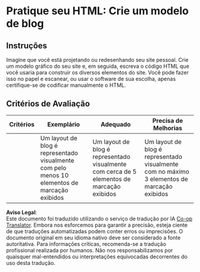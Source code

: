 <!--
CO_OP_TRANSLATOR_METADATA:
{
  "original_hash": "970776c81401c9aacb34f365edac6b53",
  "translation_date": "2025-08-25T21:12:24+00:00",
  "source_file": "3-terrarium/1-intro-to-html/assignment.md",
  "language_code": "br"
}
-->
# Pratique seu HTML: Crie um modelo de blog

## Instruções

Imagine que você está projetando ou redesenhando seu site pessoal. Crie um modelo gráfico do seu site e, em seguida, escreva o código HTML que você usaria para construir os diversos elementos do site. Você pode fazer isso no papel e escanear, ou usar o software de sua escolha, apenas certifique-se de codificar manualmente o HTML.

## Critérios de Avaliação

| Critérios | Exemplário                                                                          | Adequado                                                                         | Precisa de Melhorias                                                              |
| --------- | ----------------------------------------------------------------------------------- | -------------------------------------------------------------------------------- | --------------------------------------------------------------------------------- |
|           | Um layout de blog é representado visualmente com pelo menos 10 elementos de marcação exibidos | Um layout de blog é representado visualmente com cerca de 5 elementos de marcação exibidos | Um layout de blog é representado visualmente com no máximo 3 elementos de marcação exibidos |

**Aviso Legal**:  
Este documento foi traduzido utilizando o serviço de tradução por IA [Co-op Translator](https://github.com/Azure/co-op-translator). Embora nos esforcemos para garantir a precisão, esteja ciente de que traduções automatizadas podem conter erros ou imprecisões. O documento original em seu idioma nativo deve ser considerado a fonte autoritativa. Para informações críticas, recomenda-se a tradução profissional realizada por humanos. Não nos responsabilizamos por quaisquer mal-entendidos ou interpretações equivocadas decorrentes do uso desta tradução.